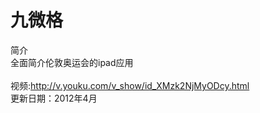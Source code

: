 ﻿九微格
==============

简介<br/>
全面简介伦敦奥运会的ipad应用<br/>
<br/>
视频:http://v.youku.com/v_show/id_XMzk2NjMyODcy.html<br/>
更新日期：2012年4月